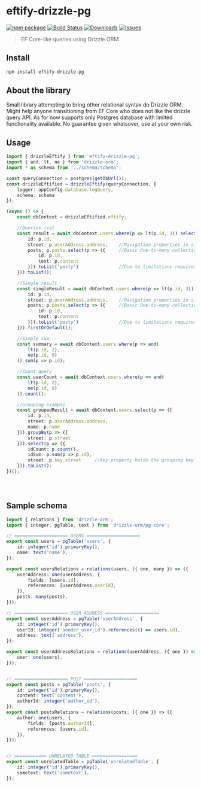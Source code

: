 # eftify-drizzle-pg

[![npm package][npm-img]][npm-url]
[![Build Status][build-img]][build-url]
[![Downloads][downloads-img]][downloads-url]
[![Issues][issues-img]][issues-url]

> EF Core-like queries using Drizzle ORM

## Install

```bash
npm install eftify-drizzle-pg
```

## About the library
Small library attempting to bring other relational syntax do Drizzle ORM. Might help anyone transitioning from EF Core who does not like the drizzle query API. As for now supports only Postgres database with limited functionality available. No guarantee given whatsover, use at your own risk.

## Usage

```ts
import { drizzleEftify } from 'eftify-drizzle-pg';
import { and, lt, ne } from 'drizzle-orm';
import * as schema from '../schema/schema';

const queryConnection = postgres(getDbUrl());
const drizzleEftified = drizzleEftify(queryConnection, {
	logger: appConfig.database.logQuery,
	schema: schema
});

(async () => {
    const dbContext = drizzleEftified.eftify;

    //Queries list
    const result = await dbContext.users.where(p => lt(p.id, 3)).select(p => ({
        id: p.id,
        street: p.userAddress.address,    //Navigation properties in similar manner like in EF
        posts: p.posts.select(p => ({     //Basic One-to-many collection support
            id: p.id,
            text: p.content
        })).toList('posty')               //Due to limitations requires name specification
    })).toList();

    //Single result
    const singleResult = await dbContext.users.where(p => lt(p.id, 3)).select(p => ({
        id: p.id,
        street: p.userAddress.address,    //Navigation properties in similar manner like in EF
        posts: p.posts.select(p => ({     //Basic One-to-many collection support
            id: p.id,
            text: p.content
        })).toList('posty')               //Due to limitations requires name specification
    })).firstOrDefault();

    //Simple sum
    const summary = await dbContext.users.where(p => and(
        lt(p.id, 2),
        ne(p.id, 0)
    )).sum(p => p.id);

    //Count query
    const userCount = await dbContext.users.where(p => and(
        lt(p.id, 2),
        ne(p.id, 0)
    )).count();

    //Grouping example
    const groupedResult = await dbContext.users.select(p => ({
        id: p.id,
        street: p.userAddress.address,  
        name: p.name
    })).groupBy(p => ({
        street: p.street
    })).select(p => ({
        idCount: p.count(),
        idSum: p.sum(p => p.id),
        street: p.key.street     //Key property holds the grouping key similar to EF Core
    })).toList();
})();





```

## Sample schema

```ts
import { relations } from 'drizzle-orm';
import { integer, pgTable, text } from 'drizzle-orm/pg-core';

// ==================== USERS ====================
export const users = pgTable('users', {
	id: integer('id').primaryKey(),
	name: text('name'),
});

export const usersRelations = relations(users, ({ one, many }) => ({
	userAddress: one(userAddress, {
		fields: [users.id],
		references: [userAddress.userId],
	}),
	posts: many(posts),
}));

// ==================== USER ADDRESS ====================
export const userAddress = pgTable('userAddress', {
	id: integer('id').primaryKey(),
	userId: integer('sender_user_id').references(() => users.id),
	address: text('address'),
});

export const userAddressRelations = relations(userAddress, ({ one }) => ({
	user: one(users),
}));


// ==================== POST ====================
export const posts = pgTable('posts', {
	id: integer('id').primaryKey(),
	content: text('content'),
	authorId: integer('author_id'),
});
export const postsRelations = relations(posts, ({ one }) => ({
	author: one(users, {
		fields: [posts.authorId],
		references: [users.id],
	}),
}));


// ============ UNRELATED TABLE =================
export const unrelatedTable = pgTable('unrelatedTable', {
	id: integer('id').primaryKey(),
	sometext: text('sometext'),
});
```



[build-img]:https://github.com/brunolau/eftify-drizzle-pg/actions/workflows/release.yml/badge.svg
[build-url]:https://github.com/brunolau/eftify-drizzle-pg/actions/workflows/release.yml
[downloads-img]:https://img.shields.io/npm/dt/eftify-drizzle-pg
[downloads-url]:https://www.npmtrends.com/eftify-drizzle-pg
[npm-img]:https://img.shields.io/npm/v/eftify-drizzle-pg
[npm-url]:https://www.npmjs.com/package/eftify-drizzle-pg
[issues-img]:https://img.shields.io/github/issues/brunolau/eftify-drizzle-pg
[issues-url]:https://github.com/brunolau/eftify-drizzle-pg/issues

